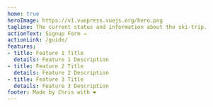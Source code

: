 ```yaml
---
home: true
heroImage: https://v1.vuepress.vuejs.org/hero.png
tagline: The current status and information about the ski-trip.
actionText: Signup Form →
actionLink: /guide/
features:
- title: Feature 1 Title
  details: Feature 1 Description
- title: Feature 2 Title
  details: Feature 2 Description
- title: Feature 3 Title
  details: Feature 3 Description
footer: Made by Chris with ❤️
---
```

